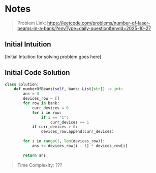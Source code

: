 # Notes

> Problem Link: https://leetcode.com/problems/number-of-laser-beams-in-a-bank/?envType=daily-question&envId=2025-10-27

## Initial Intuition
[Initial Intuition for solving problem goes here]

## Initial Code Solution

```Python
class Solution:
    def numberOfBeams(self, bank: List[str]) -> int:
        ans = 0
        devices_row = []
        for row in bank:
            curr_devices = 0
            for i in row:
                if i == "1":
                    curr_devices += 1
            if curr_devices > 0:
                devices_row.append(curr_devices)
        
        for i in range(1, len(devices_row)):
            ans += devices_row[i - 1] * devices_row[i]
        
        return ans
```
> Time Complexity: ???
